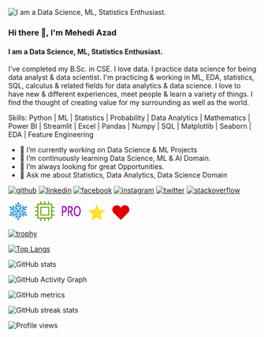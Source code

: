 ![I am a Data Science, ML, Statistics Enthusiast. ](https://media-exp1.licdn.com/dms/image/C5616AQG2pHDVPuHC7w/profile-displaybackgroundimage-shrink_350_1400/0/1658242526642?e=1671667200&v=beta&t=xkPlYwfkcXIoCnL1CfOOc1w-n2YLDrBNMGYx77ZoY5M)

### Hi there 👋, I'm Mehedi Azad
#### I am a Data Science, ML, Statistics Enthusiast. 


I've completed my B.Sc. in CSE. I love data. I practice data science for being data analyst & data scientist. I'm practicing & working in ML, EDA, statistics, SQL, calculus & related fields for data analytics & data science. I love to have new & different experiences, meet people & learn a variety of things. I find the thought of creating value for my surrounding as well as the world.

Skills: Python | ML | Statistics | Probability | Data Analytics | Mathematics | Power BI | Streamlit | Excel | Pandas | Numpy | SQL | Matplotlib | Seaborn |  EDA | Feature Engineering

- 🔭 I’m currently working on Data Science & ML Projects 
- 🌱 I’m continuously learning Data Science, ML & AI Domain. 
- 🤔 I’m always looking for great Opportunities. 
- 💬 Ask me about Statistics, Data Analytics, Data Science Domain 


[<img src='https://cdn.jsdelivr.net/npm/simple-icons@3.0.1/icons/github.svg' alt='github' height='40'>](https://github.com/AzadMehedi)  [<img src='https://cdn.jsdelivr.net/npm/simple-icons@3.0.1/icons/linkedin.svg' alt='linkedin' height='40'>](https://www.linkedin.com/in/mehediazad/)  [<img src='https://cdn.jsdelivr.net/npm/simple-icons@3.0.1/icons/facebook.svg' alt='facebook' height='40'>](https://www.facebook.com/Evaan)  [<img src='https://cdn.jsdelivr.net/npm/simple-icons@3.0.1/icons/instagram.svg' alt='instagram' height='40'>](https://www.instagram.com/evanazad04/)  [<img src='https://cdn.jsdelivr.net/npm/simple-icons@3.0.1/icons/twitter.svg' alt='twitter' height='40'>](https://twitter.com/MehediAzad2)  [<img src='https://cdn.jsdelivr.net/npm/simple-icons@3.0.1/icons/stackoverflow.svg' alt='stackoverflow' height='40'>](https://stackoverflow.com/users/mehedi-azad)  

<a href='https://archiveprogram.github.com/'><img src='https://raw.githubusercontent.com/acervenky/animated-github-badges/master/assets/acbadge.gif' width='40' height='40'></a> <a href='https://docs.github.com/en/developers'><img src='https://raw.githubusercontent.com/acervenky/animated-github-badges/master/assets/devbadge.gif' width='40' height='40'></a> <a href='https://github.com/pricing'><img src='https://raw.githubusercontent.com/acervenky/animated-github-badges/master/assets/pro.gif' width='40' height='40'></a> <a href='https://stars.github.com/'><img src='https://raw.githubusercontent.com/acervenky/animated-github-badges/master/assets/starbadge.gif' width='35' height='35'></a> <a href='https://docs.github.com/en/github/supporting-the-open-source-community-with-github-sponsors'><img src='https://raw.githubusercontent.com/acervenky/animated-github-badges/master/assets/sponsorbadge.gif' width='35' height='35'></a> 

[![trophy](https://github-profile-trophy.vercel.app/?username=AzadMehedi)](https://github.com/ryo-ma/github-profile-trophy)

[![Top Langs](https://github-readme-stats.vercel.app/api/top-langs/?username=AzadMehedi)](https://github.com/anuraghazra/github-readme-stats)

![GitHub stats](https://github-readme-stats.vercel.app/api?username=AzadMehedi&show_icons=true)  

![GitHub Activity Graph](https://activity-graph.herokuapp.com/graph?username=AzadMehedi)  

![GitHub metrics](https://metrics.lecoq.io/AzadMehedi)  

![GitHub streak stats](https://github-readme-streak-stats.herokuapp.com/?user=AzadMehedi)  

![Profile views](https://gpvc.arturio.dev/AzadMehedi)  
